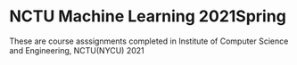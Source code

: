 # NCTU Machine Learning 2021Spring

These are course asssignments completed in Institute of Computer Science and Engineering, NCTU(NYCU) 2021


